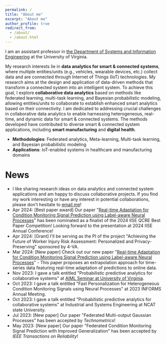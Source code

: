 ```yaml
---
permalink: /
title: "About me"
excerpt: "About me"
author_profile: true
redirect_from: 
  - /about/
  - /about.html
---
```


I am an assistant professor in [the Department of Systems and Information Engineering](https://engineering.virginia.edu/departments/systems-and-information-engineering) at the University of Virginia.  

My research interests lie in **data analytics for smart & connected systems**, where multiple entities/units (e.g., vehicles, wearable devices, etc.) collect data and are connected through Internet of Things (IoT) technologies. My research aims at the design and application of data-driven methods that transform a connected system into an intelligent system. To achieve this goal, I explore **collaborative data analytics** based on methods like federated learning, multi-task learning, and Bayesian probabilistic modeling, allowing entities/units to collaborate to establish enhanced smart analytics based on their connectivity. I am dedicated to addressing crucial challenges in collaborative data analytics to enable harnessing heterogeneous, real-time, and dynamic data for smart & connected systems. The methods developed have contributed to diverse smart & connected system applications, including **smart manufacturing** and **digital health**.

- **Methodologies**: Federated analytics, Meta-learning, Multi-task learning, and Bayesian probabilistic modeling
- **Applications**: IoT-enabled systems in healthcare and manufacturing domains


News
======
* I like sharing research ideas on data analytics and connected system applications and am happy to discuss collaborative projects. If you find my work interesting or have any interest in potential collaborations, please don't hesitate to [email me](mailto:schung@virginia.edu)!
* Apr 2024: [Best paper award] Our paper "[Real-time Adaptation for Condition Monitoring Signal Prediction using Label-aware Neural Processes](https://arxiv.org/abs/2403.16377)" has been nominated as a finalist of the 2024 IISE QCRE Best Paper Competition! Looking forward to the presentation at 2024 IISE Annual Conference!
* Apr 2024: [Grant] I'll be serving as the PI of the project "Achieving the Future of Worker Injury Risk Assessment: Personalized and Privacy-
Preserving" sponsored by 4-VA.
* Mar 2024: [New paper] Check out our new paper "[Real-time Adaptation for Condition Monitoring Signal Prediction using Label-aware Neural Processes](https://arxiv.org/abs/2403.16377)" - This paper proposes an extrapolation approach for time-series data featuring real-time adaptation of predictions to online data.    
* Nov 2023: I gave a talk entitled "Probabilistic predictive analytics for collaborative systems" at [AIML Seminar at University of Virginia](https://uvaml.github.io/pasttalks/2023-11-01/).
* Oct 2023: I gave a talk entitled "Fast Personalization for Heterogeneous Condition Monitoring Signals using Neural Processes" at 2023 INFORMS Annual Meeting.
* Oct 2023: I gave a talk entitled "Probabilistic predictive analytics for collaborative systems" at Industrial and Systems Engineering at NCAT state University.
* Jul 2023: [New paper] Our paper "Federated Multi-output Gaussian Processes" has been accepted by _Technometrics_!
* May 2023: [New paper] Our paper "Federated Condition Monitoring Signal Prediction with Improved Generalization" has been accepted by _IEEE Transactions on Reliability_!
